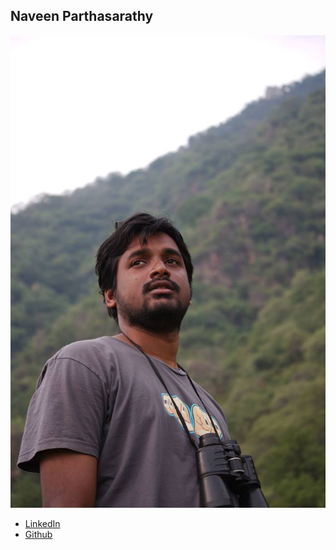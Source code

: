 Naveen Parthasarathy
--------------------

![Naveen Parthasarathy's photo](photos/naveen-parthasarathy.jpg)

* [LinkedIn](https://www.linkedin.com/in/naveenlp)
* [Github](https://github.com/naveenlp)
